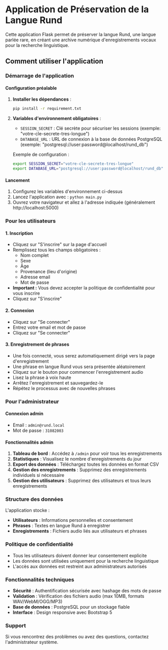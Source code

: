 # Application de Préservation de la Langue Rund

Cette application Flask permet de préserver la langue Rund, une langue parlée rare, en créant une archive numérique d'enregistrements vocaux pour la recherche linguistique.

## Comment utiliser l'application

### Démarrage de l'application

#### Configuration préalable

1. **Installer les dépendances** :
   ```bash
   pip install -r requirement.txt
   ```

2. **Variables d'environnement obligatoires** :
   - `SESSION_SECRET` : Clé secrète pour sécuriser les sessions (exemple: "votre-cle-secrete-tres-longue")
   - `DATABASE_URL` : URL de connexion à la base de données PostgreSQL (exemple: "postgresql://user:password@localhost/rund_db")

   Exemple de configuration :
   ```bash
   export SESSION_SECRET="votre-cle-secrete-tres-longue"
   export DATABASE_URL="postgresql://user:password@localhost/rund_db"
   ```

#### Lancement

1. Configurez les variables d'environnement ci-dessus
2. Lancez l'application avec : `python main.py`
3. Ouvrez votre navigateur et allez à l'adresse indiquée (généralement http://localhost:5000)

### Pour les utilisateurs

#### 1. Inscription
- Cliquez sur "S'inscrire" sur la page d'accueil
- Remplissez tous les champs obligatoires :
  - Nom complet
  - Sexe
  - Âge
  - Provenance (lieu d'origine)
  - Adresse email
  - Mot de passe
- **Important :** Vous devez accepter la politique de confidentialité pour vous inscrire
- Cliquez sur "S'inscrire"

#### 2. Connexion
- Cliquez sur "Se connecter"
- Entrez votre email et mot de passe
- Cliquez sur "Se connecter"

#### 3. Enregistrement de phrases
- Une fois connecté, vous serez automatiquement dirigé vers la page d'enregistrement
- Une phrase en langue Rund vous sera présentée aléatoirement
- Cliquez sur le bouton pour commencer l'enregistrement audio
- Lisez la phrase à voix haute
- Arrêtez l'enregistrement et sauvegardez-le
- Répétez le processus avec de nouvelles phrases

### Pour l'administrateur

#### Connexion admin
- Email : `admin@rund.local`
- Mot de passe : `31082003`

#### Fonctionnalités admin
1. **Tableau de bord** : Accédez à `/admin` pour voir tous les enregistrements
2. **Statistiques** : Visualisez le nombre d'enregistrements du jour
3. **Export des données** : Téléchargez toutes les données en format CSV
4. **Gestion des enregistrements** : Supprimez des enregistrements individuels si nécessaire
5. **Gestion des utilisateurs** : Supprimez des utilisateurs et tous leurs enregistrements

### Structure des données

L'application stocke :
- **Utilisateurs** : Informations personnelles et consentement
- **Phrases** : Textes en langue Rund à enregistrer
- **Enregistrements** : Fichiers audio liés aux utilisateurs et phrases

### Politique de confidentialité

- Tous les utilisateurs doivent donner leur consentement explicite
- Les données sont utilisées uniquement pour la recherche linguistique
- L'accès aux données est restreint aux administrateurs autorisés

### Fonctionnalités techniques

- **Sécurité** : Authentification sécurisée avec hashage des mots de passe
- **Validation** : Vérification des fichiers audio (max 10MB, formats WAV/WebM/OGG/MP3)
- **Base de données** : PostgreSQL pour un stockage fiable
- **Interface** : Design responsive avec Bootstrap 5

### Support

Si vous rencontrez des problèmes ou avez des questions, contactez l'administrateur système.